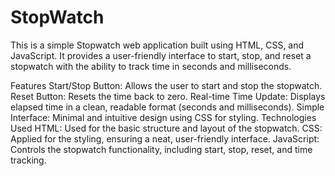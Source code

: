 # StopWatch
This is a simple Stopwatch web application built using HTML, CSS, and JavaScript. It provides a user-friendly interface to start, stop, and reset a stopwatch with the ability to track time in seconds and milliseconds.

Features
Start/Stop Button: Allows the user to start and stop the stopwatch.
Reset Button: Resets the time back to zero.
Real-time Time Update: Displays elapsed time in a clean, readable format (seconds and milliseconds).
Simple Interface: Minimal and intuitive design using CSS for styling.
Technologies Used
HTML: Used for the basic structure and layout of the stopwatch.
CSS: Applied for the styling, ensuring a neat, user-friendly interface.
JavaScript: Controls the stopwatch functionality, including start, stop, reset, and time tracking.
